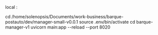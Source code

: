 local :

cd /home/solenopsis/Documents/work-business/barque-postauto/dev/manager-small-v0.0.1
source .env/bin/activate
cd barque-manager-v1
uvicorn main:app --reload --port 8020
